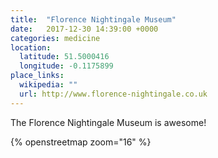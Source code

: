 ```yaml
---
title:  "Florence Nightingale Museum"
date:   2017-12-30 14:39:00 +0000
categories: medicine
location:
  latitude: 51.5000416
  longitude: -0.1175899
place_links:
  wikipedia: ""
  url: http://www.florence-nightingale.co.uk
---
```

The Florence Nightingale Museum is awesome!

{% openstreetmap zoom="16" %}
